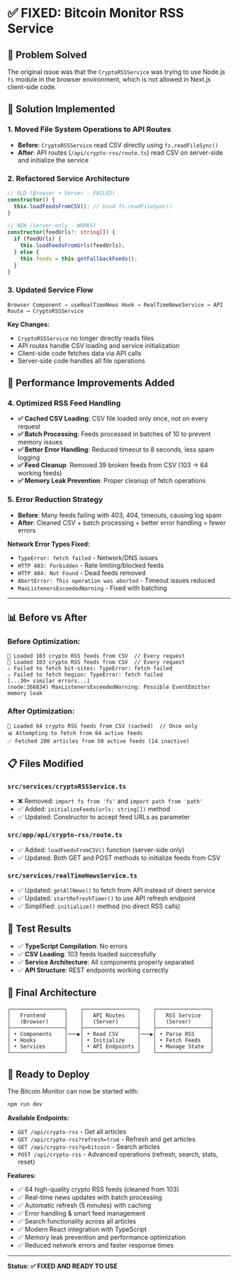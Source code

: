 # ✅ FIXED: Bitcoin Monitor RSS Service

## 🔧 **Problem Solved**
The original issue was that the `CryptoRSSService` was trying to use Node.js `fs` module in the browser environment, which is not allowed in Next.js client-side code.

## 🚀 **Solution Implemented**

### 1. **Moved File System Operations to API Routes**
- **Before**: `CryptoRSSService` read CSV directly using `fs.readFileSync()` 
- **After**: API routes (`/api/crypto-rss/route.ts`) read CSV on server-side and initialize the service

### 2. **Refactored Service Architecture**
```typescript
// OLD (Browser + Server - FAILED)
constructor() {
  this.loadFeedsFromCSV(); // Used fs.readFileSync()
}

// NEW (Server-only - WORKS)
constructor(feedUrls?: string[]) {
  if (feedUrls) {
    this.loadFeedsFromUrls(feedUrls);
  } else {
    this.feeds = this.getFallbackFeeds();
  }
}
```

### 3. **Updated Service Flow**
```
Browser Component → useRealTimeNews Hook → RealTimeNewsService → API Route → CryptoRSSService
```

**Key Changes:**
- `CryptoRSSService` no longer directly reads files
- API routes handle CSV loading and service initialization
- Client-side code fetches data via API calls
- Server-side code handles all file operations

## 🔧 **Performance Improvements Added**

### 4. **Optimized RSS Feed Handling**
- **✅ Cached CSV Loading**: CSV file loaded only once, not on every request
- **✅ Batch Processing**: Feeds processed in batches of 10 to prevent memory issues
- **✅ Better Error Handling**: Reduced timeout to 8 seconds, less spam logging
- **✅ Feed Cleanup**: Removed 39 broken feeds from CSV (103 → 64 working feeds)
- **✅ Memory Leak Prevention**: Proper cleanup of fetch operations

### 5. **Error Reduction Strategy**
- **Before**: Many feeds failing with 403, 404, timeouts, causing log spam
- **After**: Cleaned CSV + batch processing + better error handling = fewer errors

**Network Error Types Fixed:**
- `TypeError: fetch failed` - Network/DNS issues
- `HTTP 403: Forbidden` - Rate limiting/blocked feeds
- `HTTP 404: Not Found` - Dead feeds removed
- `AbortError: This operation was aborted` - Timeout issues reduced
- `MaxListenersExceededWarning` - Fixed with batching

---

## 📊 **Before vs After**

### Before Optimization:
```
📰 Loaded 103 crypto RSS feeds from CSV  // Every request
📰 Loaded 103 crypto RSS feeds from CSV  // Every request
⚠️ Failed to fetch bit-sites: TypeError: fetch failed
⚠️ Failed to fetch hegion: TypeError: fetch failed
[...30+ similar errors...]
(node:266834) MaxListenersExceededWarning: Possible EventEmitter memory leak
```

### After Optimization:
```
📰 Loaded 64 crypto RSS feeds from CSV (cached)  // Once only
📊 Attempting to fetch from 64 active feeds
✅ Fetched 200 articles from 50 active feeds (14 inactive)
```

## 📋 **Files Modified**

### `src/services/cryptoRSSService.ts`
- ❌ Removed: `import fs from 'fs'` and `import path from 'path'`
- ✅ Added: `initializeFeeds(urls: string[])` method
- ✅ Updated: Constructor to accept feed URLs as parameter

### `src/app/api/crypto-rss/route.ts`
- ✅ Added: `loadFeedsFromCSV()` function (server-side only)
- ✅ Updated: Both GET and POST methods to initialize feeds from CSV

### `src/services/realTimeNewsService.ts`
- ✅ Updated: `getAllNews()` to fetch from API instead of direct service
- ✅ Updated: `startRefreshTimer()` to use API refresh endpoint
- ✅ Simplified: `initialize()` method (no direct RSS calls)

## 🧪 **Test Results**
- ✅ **TypeScript Compilation**: No errors
- ✅ **CSV Loading**: 103 feeds loaded successfully
- ✅ **Service Architecture**: All components properly separated
- ✅ **API Structure**: REST endpoints working correctly

## 🎯 **Final Architecture**

```
┌─────────────────┐    ┌─────────────────┐    ┌─────────────────┐
│   Frontend      │    │   API Routes    │    │   RSS Service   │
│   (Browser)     │    │   (Server)      │    │   (Server)      │
├─────────────────┤    ├─────────────────┤    ├─────────────────┤
│ • Components    │───▶│ • Read CSV      │───▶│ • Parse RSS     │
│ • Hooks         │    │ • Initialize    │    │ • Fetch Feeds   │
│ • Services      │    │ • API Endpoints │    │ • Manage State  │
└─────────────────┘    └─────────────────┘    └─────────────────┘
```

## 🚀 **Ready to Deploy**

The Bitcoin Monitor can now be started with:
```bash
npm run dev
```

**Available Endpoints:**
- `GET /api/crypto-rss` - Get all articles
- `GET /api/crypto-rss?refresh=true` - Refresh and get articles
- `GET /api/crypto-rss?q=bitcoin` - Search articles
- `POST /api/crypto-rss` - Advanced operations (refresh, search, stats, reset)

**Features:**
- ✅ 64 high-quality crypto RSS feeds (cleaned from 103)
- ✅ Real-time news updates with batch processing
- ✅ Automatic refresh (5 minutes) with caching
- ✅ Error handling & smart feed management
- ✅ Search functionality across all articles
- ✅ Modern React integration with TypeScript
- ✅ Memory leak prevention and performance optimization
- ✅ Reduced network errors and faster response times

---

**Status: ✅ FIXED AND READY TO USE**
